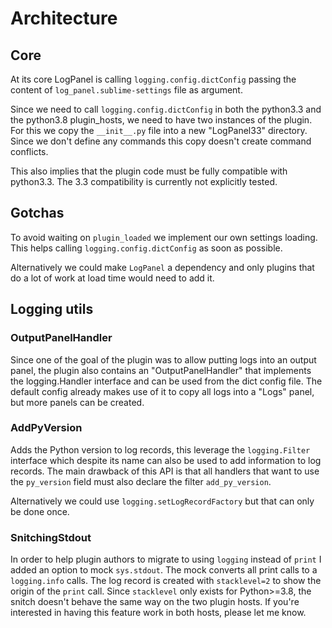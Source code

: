 # Architecture

## Core

At its core LogPanel is calling `logging.config.dictConfig` passing the 
content of `log_panel.sublime-settings` file as argument.

Since we need to call `logging.config.dictConfig` in both
the python3.3 and the python3.8 plugin_hosts,
we need to have two instances of the plugin.
For this we copy the `__init__.py` file into a new "LogPanel33" directory.
Since we don't define any commands this copy doesn't create command conflicts.

This also implies that the plugin code must be fully compatible with python3.3.
The 3.3 compatibility is currently not explicitly tested.

## Gotchas

To avoid waiting on `plugin_loaded` we implement our own settings loading.
This helps calling `logging.config.dictConfig` as soon as possible.

Alternatively we could make `LogPanel` a dependency and only plugins that 
do a lot of work at load time would need to add it.

## Logging utils

### OutputPanelHandler

Since one of the goal of the plugin was to allow putting logs into an output
panel, the plugin also contains an "OutputPanelHandler" that implements
the logging.Handler interface and can be used from the dict config file.
The default config already makes use of it to copy all logs into a "Logs" panel,
but more panels can be created.

### AddPyVersion

Adds the Python version to log records, this leverage the `logging.Filter`
interface which despite its name can also be used to add information to log 
records.
The main drawback of this API is that all handlers that want to use the 
`py_version` field must also declare the filter `add_py_version`.

Alternatively we could use `logging.setLogRecordFactory` 
but that can only be done once.

### SnitchingStdout

In order to help plugin authors to migrate to using `logging` instead of `print`
I added an option to mock `sys.stdout`. The mock converts all print calls to a 
`logging.info` calls. The log record is created with `stacklevel=2` to show the
origin of the `print` call.
Since `stacklevel` only exists for Python>=3.8, the snitch doesn't behave the same
way on the two plugin hosts.
If you're interested in having this feature work in both hosts, please let me know.

